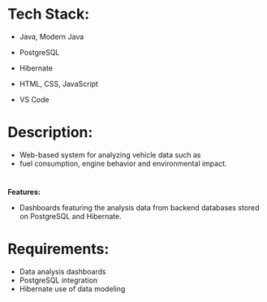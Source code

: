 # **Tech Stack:**

* Java, Modern Java
* PostgreSQL

* Hibernate
* HTML, CSS, JavaScript

* VS Code

# Description:

* Web-based system for analyzing vehicle data such as
* fuel consumption, engine behavior and environmental impact.

# 
**Features:**

* Dashboards featuring the analysis data from backend databases stored on PostgreSQL and Hibernate.

# **Requirements:**

- Data analysis dashboards
- PostgreSQL integration
- Hibernate use of data modeling
